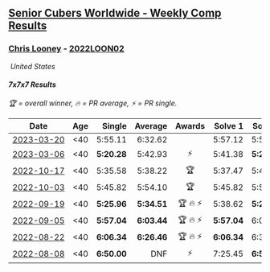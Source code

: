<style>table {white-space: nowrap;}</style>
<link rel="stylesheet" type="text/css" href="/scw-comp/css/flags.css" />

## [Senior Cubers Worldwide - Weekly Comp Results](/scw-comp/results/)
### [Chris Looney](README.md) - [2022LOON02](https://www.worldcubeassociation.org/persons/2022LOON02?event=777)

<i class="flag flag-US" />&nbsp;United States

#### 7x7x7 Results

<span style="white-space: nowrap;">🏆 = overall winner</span>, <span style="white-space: nowrap;">🔥 = PR average</span>, <span style="white-space: nowrap;">⚡ = PR single</span>.

| Date | Age | Single | Average | Awards | Solve 1 | Solve 2 | Solve 3 | Video |
| :--: | :--: | --: | --: | :--: | --: | --: | --: | :-- |
| [2023-03-20](../../results/2023-03-20/777.md) | <40 | 5:55.11 | 6:32.62 |  | 5:57.12 | 5:55.11 | 7:45.62 | [Desktop](https://www.facebook.com/chris.looney/videos/6168311333230625) / [Mobile](https://m.facebook.com/chris.looney/videos/6168311333230625) |
| [2023-03-06](../../results/2023-03-06/777.md) | <40 | **5:20.28** | 5:42.93 | ⚡ | 5:41.38 | **5:20.28** | 6:07.14 | [Desktop](https://www.facebook.com/chris.looney/videos/557725799507124) / [Mobile](https://m.facebook.com/chris.looney/videos/557725799507124) |
| [2022-10-17](../../results/2022-10-17/777.md) | <40 | 5:35.58 | 5:38.22 | 🏆 | 5:37.47 | 5:41.62 | 5:35.58 | [Desktop](https://www.facebook.com/chris.looney/videos/822055428919922) / [Mobile](https://m.facebook.com/chris.looney/videos/822055428919922) |
| [2022-10-03](../../results/2022-10-03/777.md) | <40 | 5:45.82 | 5:54.10 | 🏆 | 5:45.82 | 5:54.84 | 6:01.65 | [Desktop](https://www.facebook.com/chris.looney/videos/1096804021200532) / [Mobile](https://m.facebook.com/chris.looney/videos/1096804021200532) |
| [2022-09-19](../../results/2022-09-19/777.md) | <40 | **5:25.96** | **5:34.51** | 🏆 🔥 ⚡ | 5:38.62 | **5:25.96** | 5:38.94 | [Desktop](https://www.facebook.com/chris.looney/videos/656948989089042) / [Mobile](https://m.facebook.com/chris.looney/videos/656948989089042) |
| [2022-09-05](../../results/2022-09-05/777.md) | <40 | **5:57.04** | **6:03.44** | 🏆 🔥 ⚡ | **5:57.04** | 6:06.64 | 6:06.65 | [Desktop](https://www.facebook.com/chris.looney/videos/1223511228219734) / [Mobile](https://m.facebook.com/chris.looney/videos/1223511228219734) |
| [2022-08-22](../../results/2022-08-22/777.md) | <40 | **6:06.34** | **6:26.46** | 🏆 🔥 ⚡ | **6:06.34** | 6:37.90 | 6:35.14 | [Desktop](https://www.facebook.com/chris.looney/videos/1301838813888560) / [Mobile](https://m.facebook.com/chris.looney/videos/1301838813888560) |
| [2022-08-08](../../results/2022-08-08/777.md) | <40 | **6:50.00** | DNF | ⚡ | 7:25.45 | **6:50.00** | DNS | [Desktop](https://www.facebook.com/chris.looney/videos/395836309321166) / [Mobile](https://m.facebook.com/chris.looney/videos/395836309321166) |


<!-- Global site tag (gtag.js) - Google Analytics -->
<script async src="https://www.googletagmanager.com/gtag/js?id=UA-86348435-3"></script>
<script>window.dataLayer = window.dataLayer || []; function gtag() {dataLayer.push(arguments);} gtag('js', new Date()); gtag('config', 'UA-86348435-3');</script>
